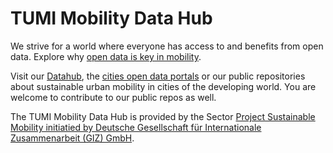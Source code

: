 # TUMI Mobility Data Hub 

We strive for a world where everyone has access to and benefits from open data. Explore why [open data is key in mobility](https://tumidata.org/our-vision/).

Visit our [Datahub](https://datahub.tumidata.org), the [cities open data portals](https://hub.tumidata.org/#content) or our public repositories about sustainable urban mobility in cities of the developing world. You are welcome to contribute to our public repos as well.

The TUMI Mobility Data Hub is provided by the Sector [Project Sustainable Mobility initiatied by Deutsche Gesellschaft für Internationale Zusammenarbeit (GIZ) GmbH](https://tumidata.org/about-us/).
